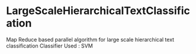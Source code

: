# LargeScaleHierarchicalTextClassification
Map Reduce based parallel algorithm for large scale hierarchical text classification
Classifier Used : SVM

